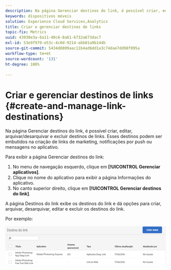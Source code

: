 ```yaml
---
description: Na página Gerenciar destinos do link, é possível criar, editar, arquivar/desarquivar e excluir destinos de links. Esses destinos podem ser embutidos na criação de links de marketing, notificações por push ou mensagens no aplicativo.
keywords: dispositivos móveis
solution: Experience Cloud Services,Analytics
title: Criar e gerenciar destinos de links
topic-fix: Metrics
uuid: 43930e3a-6a11-40c6-8a61-6732a673dac7
exl-id: 53e9f970-e53c-4c0d-9214-abb01a9b144b
source-git-commit: 5434d8809aac11b4ad6dd1a3c74dae7dd98f095a
workflow-type: tm+mt
source-wordcount: '131'
ht-degree: 100%

---
```


# Criar e gerenciar destinos de links {#create-and-manage-link-destinations}

Na página Gerenciar destinos do link, é possível criar, editar, arquivar/desarquivar e excluir destinos de links. Esses destinos podem ser embutidos na criação de links de marketing, notificações por push ou mensagens no aplicativo.

Para exibir a página Gerenciar destinos do link:

1. No menu de navegação esquerdo, clique em **[!UICONTROL Gerenciar aplicativos]**.
1. Clique no nome do aplicativo para exibir a página Informações do aplicativo.
1. No canto superior direito, clique em **[!UICONTROL Gerenciar destinos do link]**.

A página Destinos do link exibe os destinos do link e dá opções para criar, arquivar, desarquivar, editar e excluir os destinos do link.

Por exemplo:

![](assets/link_destinations_list.png)
